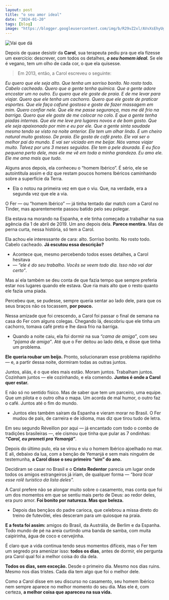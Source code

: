 ```yaml
---
layout: post
title: "o seu amor ideal"
date: "2024-01-20"
tags: [blog]
image: "https://blogger.googleusercontent.com/img/b/R29vZ2xl/AVvXsEhyUgjWPw0VO3_i6S-jauVNx6EWM8TCUbWZ9ywX1SVij342LyVkm8KA8s2m6oHXECcXr8i4d2JlXtGD_2C5A1kFKZWHJdqmrJPdgwf9xB12NZVYHIT09gnJpAdc6ZC6tTK9If2GDiheEqzjk7RYpli7xvbLIH9p2yvdvCmeGcbck5SQ9rgYcSp5hNuW7tAn/s736/unnamed%20%281%29.jpg"
---
```


![Vai que dá](https://blogger.googleusercontent.com/img/b/R29vZ2xl/AVvXsEhyUgjWPw0VO3_i6S-jauVNx6EWM8TCUbWZ9ywX1SVij342LyVkm8KA8s2m6oHXECcXr8i4d2JlXtGD_2C5A1kFKZWHJdqmrJPdgwf9xB12NZVYHIT09gnJpAdc6ZC6tTK9If2GDiheEqzjk7RYpli7xvbLIH9p2yvdvCmeGcbck5SQ9rgYcSp5hNuW7tAn/s736/unnamed%20%281%29.jpg)

Depois de quase desistir da  **Carol**, sua terapeuta pediu pra que ela fizesse um exercício: descrever, com todos os detalhes, ***o seu homem ideal.*** Se ele é vegano, tem um olho de cada cor, o que ela quisesse.

> Em 2013, então, a Carol escreveu o seguinte:

_Eu quero que ele seja alto. 
Que tenha um sorriso bonito. 
No rosto todo. Cabelo cacheado. 
Quero que a gente tenha química. 
Que a gente adore encostar um no outro. 
Eu quero que ele goste de praia. 
E de me levar para viajar. 
Quero que ele tenha um cachorro. 
Quero que ele goste de praticar esportes. 
Que ele faça cafuné gostoso e goste de fazer massagem em mim. 
Quero confiar nele. Que ele me passe segurança, mas me dê frio na barriga. Quero que ele goste de me colocar no colo. 
E que a gente tenha piadas internas. 
Que ele me leve pra lugares novos e de bom gosto. 
Que ele seja apaixonado por mim e eu por ele. 
Que a gente sinta saudade mesmo tendo se visto na noite anterior. 
Ele tem um olhar lindo. E um cheiro natural muito gostoso. 
De praia. Ele gosta de café preto. 
Ele vai ser o melhor pai do mundo. 
E vai ser viciado em me beijar. 
Nós vamos viajar muito. 
Talvez por uns 3 meses seguidos. 
Ele tem a pele dourada. 
E eu fico pequena perto dele, mas ele me vê em toda a minha grandeza. 
Eu amo ele. Ele me ama mais que tudo._

Alguns anos depois, ela conheceu o “homem Ibérico”. É sério, ele se autointitula assim e diz que restam poucos homens Ibéricos caminhando sobre a superfície da Terra.

-   Ela o notou na primeira vez em que o viu. Que, na verdade, era a segunda vez que ele a via.
    

O Fer — ou “homem Ibérico” — já tinha tentado dar match com a Carol no Tinder, mas aparentemente passou batido pelo seu polegar.

Ela estava na morando na Espanha, e ele tinha começado a trabalhar na sua agência dia 1 de abril de 2019. Um ano depois dela.  **Parece mentira.** Mas de perna curta, nessa história, só tem a Carol.

Ela achou ele interessante de cara: alto. Sorriso bonito. No rosto todo. Cabelo cacheado.  **Já escutou essa descrição?**

-   Acontece que, mesmo percebendo todos esses detalhes, a Carol hesitava 
- —  _“ele é do seu trabalho. Vocês se veem todo dia. Isso não vai dar certo”_.
    

Mas aí ela também se deu conta de que fazia tempo que sempre preferia estar nos lugares quando ele estava. Que ria mais alto que o resto quanto ele fazia uma piada.

Percebeu que, se pudesse, sempre queria sentar ao lado dele, para que os seus braços não os tocassem,  **por pouco.**

Nessa amizade que foi crescendo, a Carol foi passar o final de semana na casa do Fer com alguns colegas. Chegando lá, descobriu que ele tinha um cachorro, tomava café preto e lhe dava frio na barriga.

-   Quando a noite caiu, ela foi dormir na sua  _“cama de amiga”_, com seu  _“pijama de amiga”_. Até que o Fer deitou ao lado dela, e disse que tinha um problema.
    

**Ele queria roubar um beijo.**  Pronto, solucionaram esse problema rapidinho 
— e, a partir dessa noite, dormiram todas as outras juntos.

Juntos, aliás, é o que eles mais estão. Moram juntos. Trabalham juntos. Cozinham juntos — ele cozinhando, e ela comendo.  **Juntos é onde a Carol quer estar.**

E não só no sentido físico. Mas de saber que tem um parceiro, uma equipe. Que um pilota e o outro olha o mapa. Um acorda de mal humor, o outro faz o café. Juntos até o fim do mundo.

-   Juntos eles também saíram da Espanha e vieram morar no Brasil. O Fer mudou de país, de carreira e de idioma, mas diz que tirou tudo de letra.
    

Em seu segundo Réveillon por aqui — já encantado com todo o combo de tradições brasileiras —, ele cismou que tinha que pular as 7 ondinhas:  _**“Carol, eu prometi pra Yemanjá”**._

Depois do último pulo, ela se virou e viu o homem Ibérico ajoelhado no mar. E ali, debaixo da lua, com a benção de Yemanjá e sem mais ninguém de testemunha, **a Carol disse o seu primeiro “sim” do ano.**

Decidiram se casar no Brasil e o  **Cristo Redentor**  parecia um lugar onde todos os amigos estrangeiros já iriam, de qualquer forma —  _“bora ticar esse rolê turístico da lista deles”._

A Carol prefere não se alongar muito sobre o casamento, mas conta que foi um dos momentos em que se sentiu mais perto de Deus: ao redor deles, era puro amor.  **Foi bonito por natureza. Mas que beleza.**

-   Depois das bençãos do padre carioca, que celebrou a missa direto do treino de futevôlei, eles desceram para um quiosque na praia.
    

**E a festa foi assim:**  amigos do Brasil, da Austrália, de Berlim e da Espanha. Todo mundo de pé na areia curtindo uma banda de samba, com muita caipirinha, água de coco e cervejinha.

É claro que a vida continua tendo seus momentos difíceis, mas o Fer tem um segredo pra amenizar isso:  **todos os dias**, antes de dormir, ele pergunta pra Carol qual foi a melhor coisa do dia dela.

**Todos os dias, sem exceção.**  Desde o primeiro dia. Mesmo nos dias ruins. Mesmo nos dias tristes. Cada dia tem algo que foi o melhor dele.

Como a Carol disse em seu discurso no casamento, seu homem Ibérico nem sempre aparece no melhor momento do seu dia. Mas ele é, com certeza,  **a melhor coisa que apareceu na sua vida.**
